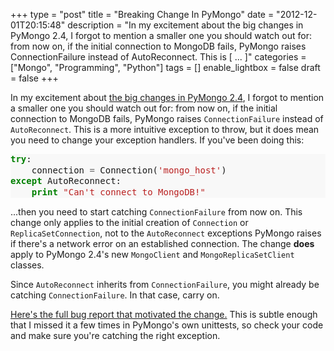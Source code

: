 +++
type = "post"
title = "Breaking Change In PyMongo"
date = "2012-12-01T20:15:48"
description = "In my excitement about the big changes in PyMongo 2.4, I forgot to mention a smaller one you should watch out for: from now on, if the initial connection to MongoDB fails, PyMongo raises ConnectionFailure instead of AutoReconnect. This is [ ... ]"
categories = ["Mongo", "Programming", "Python"]
tags = []
enable_lightbox = false
draft = false
+++

<p>In my excitement about <a href="/blog/pymongos-new-default-safe-writes/">the big changes in PyMongo 2.4</a>, I forgot to mention a smaller one you should watch out for: from now on, if the initial connection to MongoDB fails, PyMongo raises <code>ConnectionFailure</code> instead of <code>AutoReconnect</code>. This is a more intuitive exception to throw, but it does mean you need to change your exception handlers. If you've been doing this:</p>
<div class="codehilite" style="background: #f8f8f8"><pre style="line-height: 125%"><span style="color: #008000; font-weight: bold">try</span>:
    connection <span style="color: #666666">=</span> Connection(<span style="color: #BA2121">&#39;mongo_host&#39;</span>)
<span style="color: #008000; font-weight: bold">except</span> AutoReconnect:
    <span style="color: #008000; font-weight: bold">print</span> <span style="color: #BA2121">&quot;Can&#39;t connect to MongoDB!&quot;</span>
</pre></div>


<p>...then you need to start catching <code>ConnectionFailure</code> from now on. This change only applies to the initial creation of <code>Connection</code> or <code>ReplicaSetConnection</code>, not to the <code>AutoReconnect</code> exceptions PyMongo raises if there's a network error on an established connection. The change <strong>does</strong> apply to PyMongo 2.4's new <code>MongoClient</code> and <code>MongoReplicaSetClient</code> classes.</p>
<p>Since <code>AutoReconnect</code> inherits from <code>ConnectionFailure</code>, you might already be catching <code>ConnectionFailure</code>. In that case, carry on.</p>
<p><a href="https://jira.mongodb.org/browse/PYTHON-396">Here's the full bug report that motivated the change.</a> This is subtle enough that I missed it a few times in PyMongo's own unittests, so check your code and make sure you're catching the right exception.</p>
    
